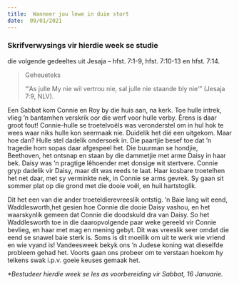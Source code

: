 ```yaml
---
title:  Wanneer jou lewe in duie stort
date:  09/01/2021
---
```


### Skrifverwysings vir hierdie week se studie
die volgende gedeeltes uit Jesaja – hfst. 7:1-9, hfst. 7:10-13 en hfst. 7:14.

> <p>Geheueteks</p>
> “‘As julle My nie wil vertrou nie, sal julle nie staande bly nie’” (Jesaja 7:9, NLV).

Een Sabbat kom Connie en Roy by die huis aan, na kerk. Toe hulle intrek, vlieg ’n bantamhen verskrik oor die werf voor hulle verby. Êrens is daar groot fout! Connie-hulle se troetelvoëls was veronderstel om in hul hok te wees waar niks hulle kon seermaak nie. Duidelik het dié een uitgekom. Maar hoe dan? Hulle stel dadelik ondersoek in. Die paartjie besef toe dat ’n tragedie hom sopas daar afgespeel het. Die buurman se hondjie, Beethoven, het ontsnap en staan by die dammetjie met arme Daisy in haar bek. Daisy was ’n pragtige lêhoender met donsige wit stertvere. Connie gryp dadelik vir Daisy, maar dit was reeds te laat. Haar kosbare troetelhen het net daar, met sy verminkte nek, in Connie se arms gevrek. Sy gaan sit sommer plat op die grond met die dooie voël, en huil hartstoglik.

Dit het een van die ander troeteldierevreeslik ontstig. ’n Baie lang wit eend, Waddlesworth,het gesien hoe Connie die dooie Daisy vashou, en het waarskynlik gemeen dat Connie die doodskuld dra van Daisy. So het Waddlesworth toe in die daaropvolgende paar weke gereeld vir Connie bevlieg, en haar met mag en mening gebyt. Dit was vreeslik seer omdat die eend se snawel baie sterk is. Soms is dit moeilik om uit te werk wie vriend en wie vyand is! Vandeesweek bekyk ons ’n Judese koning wat dieselfde probleem gehad het. Voorts gaan ons probeer om te verstaan hoekom hy telkens swak i.p.v. goeie keuses gemaak het.

_*Bestudeer hierdie week se les as voorbereiding vir Sabbat, 16 Januarie._
